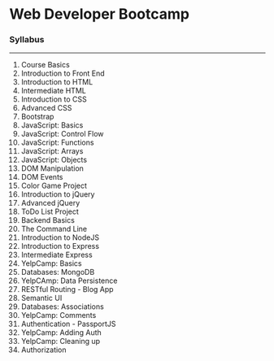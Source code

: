 # Web Developer Bootcamp
### Syllabus
---

1. Course Basics
2. Introduction to Front End
3. Introduction to HTML
4. Intermediate HTML
5. Introduction to CSS
6. Advanced CSS
7. Bootstrap
8. JavaScript: Basics
9. JavaScript: Control Flow
10. JavaScript: Functions
11. JavaScript: Arrays
12. JavaScript: Objects
13. DOM Manipulation
14. DOM Events
15. Color Game Project
16. Introduction to jQuery
17. Advanced jQuery
18. ToDo List Project
19. Backend Basics
20. The Command Line
21. Introduction to NodeJS
22. Introduction to Express
23. Intermediate Express
24. YelpCamp: Basics
25. Databases: MongoDB
26. YelpCAmp: Data Persistence
27. RESTful Routing - Blog App
28. Semantic UI
29. Databases: Associations
30. YelpCamp: Comments
31. Authentication - PassportJS
32. YelpCamp: Adding Auth
33. YelpCamp: Cleaning up
34. Authorization